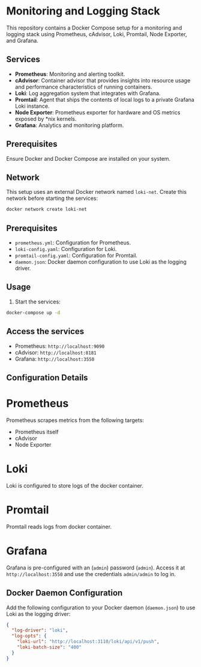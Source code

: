 # Monitoring and Logging Stack

This repository contains a Docker Compose setup for a monitoring and logging stack using Prometheus, cAdvisor, Loki, Promtail, Node Exporter, and Grafana.

## Services

- **Prometheus**: Monitoring and alerting toolkit.
- **cAdvisor**: Container advisor that provides insights into resource usage and performance characteristics of running containers.
- **Loki**: Log aggregation system that integrates with Grafana.
- **Promtail**: Agent that ships the contents of local logs to a private Grafana Loki instance.
- **Node Exporter**: Prometheus exporter for hardware and OS metrics exposed by *nix kernels.
- **Grafana**: Analytics and monitoring platform.

## Prerequisites

Ensure Docker and Docker Compose are installed on your system.

## Network

This setup uses an external Docker network named `loki-net`. Create this network before starting the services:

 ```bash
 docker network create loki-net
```

## Prerequisites
- `prometheus.yml`: Configuration for Prometheus.
- `loki-config.yaml`: Configuration for Loki.
- `promtail-config.yaml`: Configuration for Promtail.
- `daemon.json`: Docker daemon configuration to use Loki as the logging driver.

## Usage
1. Start the services:
```bash
docker-compose up -d
```

## Access the services
- Prometheus: `http://localhost:9090`
- cAdvisor: `http://localhost:8181`
- Grafana: `http://localhost:3550`

## Configuration Details
# Prometheus
Prometheus scrapes metrics from the following targets:
- Prometheus itself
- cAdvisor
- Node Exporter

# Loki
Loki is configured to store logs of the docker container.

# Promtail
Promtail reads logs from docker container.

# Grafana
Grafana is pre-configured with an (`admin`) password (`admin`). Access it at `http://localhost:3550` and use the credentials `admin/admin` to log in.

## Docker Daemon Configuration
Add the following configuration to your Docker daemon (`daemon.json`) to use Loki as the logging driver:

```json
{
  "log-driver": "loki",
  "log-opts": {
    "loki-url": "http://localhost:3110/loki/api/v1/push",
    "loki-batch-size": "400"
  }
}
```










